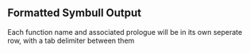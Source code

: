 ## Formatted Symbull Output


Each function name and associated prologue will be in its own seperate row, with a tab delimiter between them

